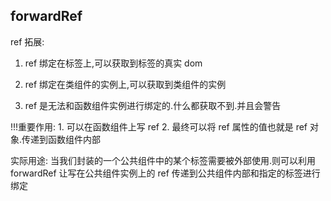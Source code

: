 ## forwardRef

ref 拓展:

1. ref 绑定在标签上,可以获取到标签的真实 dom

2. ref 绑定在类组件的实例上,可以获取到类组件的实例

3. ref 是无法和函数组件实例进行绑定的.什么都获取不到.并且会警告

!!!重要作用: 1. 可以在函数组件上写 ref 2. 最终可以将 ref 属性的值也就是 ref 对象.传递到函数组件内部

实际用途: 当我们封装的一个公共组件中的某个标签需要被外部使用.则可以利用 forwardRef 让写在公共组件实例上的 ref 传递到公共组件内部和指定的标签进行绑定
